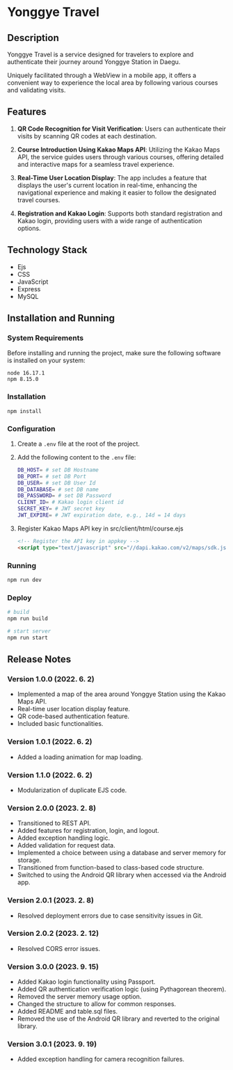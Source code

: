 # Yonggye Travel

## Description

Yonggye Travel is a service designed for travelers to explore and authenticate their journey around Yonggye Station in Daegu. 

Uniquely facilitated through a WebView in a mobile app, it offers a convenient way to experience the local area by following various courses and validating visits.

## Features

1. **QR Code Recognition for Visit Verification**: Users can authenticate their visits by scanning QR codes at each destination.
   
2. **Course Introduction Using Kakao Maps API**: Utilizing the Kakao Maps API, the service guides users through various courses, offering detailed and interactive maps for a seamless travel experience.
   
3. **Real-Time User Location Display**: The app includes a feature that displays the user's current location in real-time, enhancing the navigational experience and making it easier to follow the designated travel courses.
   
4. **Registration and Kakao Login**: Supports both standard registration and Kakao login, providing users with a wide range of authentication options.

## Technology Stack

- Ejs
- CSS
- JavaScript
- Express
- MySQL

## Installation and Running

### System Requirements

Before installing and running the project, make sure the following software is installed on your system:

```
node 16.17.1
npm 8.15.0
```

### Installation

```
npm install
```

### Configuration

1. Create a `.env` file at the root of the project.
2. Add the following content to the `.env` file:
   
    ```sh
    DB_HOST= # set DB Hostname
    DB_PORT= # set DB Port
    DB_USER= # set DB User Id
    DB_DATABASE= # set DB name
    DB_PASSWORD= # set DB Password
    CLIENT_ID= # Kakao login client id
    SECRET_KEY= # JWT secret key
    JWT_EXPIRE= # JWT expiration date, e.g., 14d = 14 days
    ```

3. Register Kakao Maps API key in src/client/html/course.ejs

    ```html
    <!-- Register the API key in appkey -->
    <script type="text/javascript" src="//dapi.kakao.com/v2/maps/sdk.js?appkey="></script>
    ```

### Running

```sh
npm run dev
```

### Deploy

```sh
# build
npm run build

# start server
npm run start
```

## Release Notes

### Version 1.0.0 (2022. 6. 2)

- Implemented a map of the area around Yonggye Station using the Kakao Maps API.
- Real-time user location display feature.
- QR code-based authentication feature.
- Included basic functionalities.

### Version 1.0.1 (2022. 6. 2)

- Added a loading animation for map loading.

### Version 1.1.0 (2022. 6. 2)

- Modularization of duplicate EJS code.

### Version 2.0.0 (2023. 2. 8)

- Transitioned to REST API.
- Added features for registration, login, and logout.
- Added exception handling logic.
- Added validation for request data.
- Implemented a choice between using a database and server memory for storage.
- Transitioned from function-based to class-based code structure.
- Switched to using the Android QR library when accessed via the Android app.

### Version 2.0.1 (2023. 2. 8)

- Resolved deployment errors due to case sensitivity issues in Git.

### Version 2.0.2 (2023. 2. 12)

- Resolved CORS error issues.

### Version 3.0.0 (2023. 9. 15)

- Added Kakao login functionality using Passport.
- Added QR authentication verification logic (using Pythagorean theorem).
- Removed the server memory usage option.
- Changed the structure to allow for common responses.
- Added README and table.sql files.
- Removed the use of the Android QR library and reverted to the original library.

### Version 3.0.1 (2023. 9. 19)

- Added exception handling for camera recognition failures.